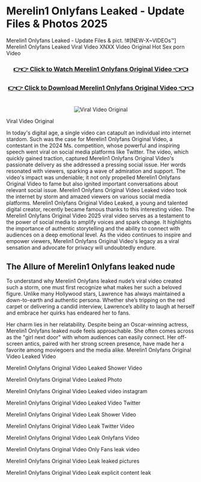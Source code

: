 # Merelin1 Onlyfans Leaked - Update Files & Photos 2025

Merelin1 Onlyfans Leaked - Update Files & pict. !#[NEW-X~VIDEOs™] Merelin1 Onlyfans Leaked Viral Video XNXX Video Original Hot Sex porn Video
<br>
<div align="center">
<h3><a href="https://links2leaks.com?utm_source=merelin1&utm_medium=gitlong" rel="nofollow">👉👉 Click to Watch Merelin1 Onlyfans Original Video 👈👈</a></h3>
<h3><a href="https://links2leaks.com?utm_source=merelin1&utm_medium=gitlong" rel="nofollow">👉👉 Click to Download Merelin1 Onlyfans Original Video 👈👈</a></h3>
<br>
<a href="https://links2leaks.com?utm_source=merelin1&utm_medium=gitlong" rel="nofollow"><img src="https://i.ibb.co/Gkj2r4b/banner.png" alt="Viral Video Original" style="max-width: 100%; display: inline-block;" data-target="animated-image.originalImage"></a>
</div>

Viral Video Original

In today's digital age, a single video can catapult an individual into internet stardom. Such was the case for Merelin1 Onlyfans Original Video, a contestant in the 2024 Ms. competition, whose powerful and inspiring speech went viral on social media platforms like Twitter.
The video, which quickly gained traction, captured Merelin1 Onlyfans Original Video's passionate delivery as she addressed a pressing social issue. Her words resonated with viewers, sparking a wave of admiration and support. The video's impact was undeniable; it not only propelled Merelin1 Onlyfans Original Video to fame but also ignited important conversations about relevant social issue.
Merelin1 Onlyfans Original Video Leaked video took the internet by storm and amazed viewers on various social media platforms. Merelin1 Onlyfans Original Video Leaked, a young and talented digital creator, recently became famous thanks to this interesting video.
The Merelin1 Onlyfans Original Video 2025 viral video serves as a testament to the power of social media to amplify voices and spark change. It highlights the importance of authentic storytelling and the ability to connect with audiences on a deep emotional level. As the video continues to inspire and empower viewers, Merelin1 Onlyfans Original Video's legacy as a viral sensation and advocate for privacy will undoubtedly endure.

<h2>The Allure of Merelin1 Onlyfans leaked nude</h2>


To understand why Merelin1 Onlyfans leaked nude’s viral video created such a storm, one must first recognize what makes her such a beloved figure. Unlike many Hollywood stars, Lawrence has always maintained a down-to-earth and authentic persona. Whether she’s tripping on the red carpet or delivering a candid interview, Lawrence’s ability to laugh at herself and embrace her quirks has endeared her to fans.

Her charm lies in her relatability. Despite being an Oscar-winning actress, Merelin1 Onlyfans leaked nude feels approachable. She often comes across as the "girl next door" with whom audiences can easily connect. Her off-screen antics, paired with her strong screen presence, have made her a favorite among moviegoers and the media alike.
Merelin1 Onlyfans Original Video Leaked Video

Merelin1 Onlyfans Original Video Leaked Shower Video

Merelin1 Onlyfans Original Video Leaked Photo

Merelin1 Onlyfans Original Video Leaked video instagram

Merelin1 Onlyfans Original Video Leaked Video Twitter

Merelin1 Onlyfans Original Video Leak Shower Video

Merelin1 Onlyfans Original Video Leak Twitter Video

Merelin1 Onlyfans Original Video Leak Onlyfans Video

Merelin1 Onlyfans Original Video Only Fans leak video

Merelin1 Onlyfans Original Video Leak leaked pictures

Merelin1 Onlyfans Original Video Leak explicit content leak